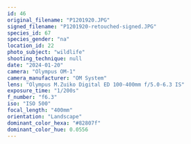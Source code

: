 ```yaml
---
id: 46
original_filename: "P1201920.JPG"
signed_filename: "P1201920-retouched-signed.JPG"
species_id: 67
species_gender: "na"
location_id: 22
photo_subject: "wildlife"
shooting_technique: null
date: "2024-01-20"
camera: "Olympus OM-1"
camera_manufacturer: "OM System"
lens: "Olympus M.Zuiko Digital ED 100-400mm f/5.0-6.3 IS"
exposure_time: "1/200s"
f_number: "f6.3"
iso: "ISO 500"
focal_length: "400mm"
orientation: "Landscape"
dominant_color_hexa: "#82807f"
dominant_color_hue: 0.0556
---
```

